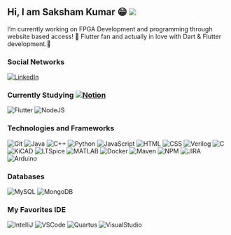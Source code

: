 
## Hi, I am Saksham Kumar 😁 ![](https://komarev.com/ghpvc/?username=samt12589&style=flat-square)

I’m currently working on FPGA Development and programming through website based access! 👀 
Flutter fan and actually in love with Dart & Flutter development.💞️ 

### Social Networks

[![LinkedIn](https://img.shields.io/badge/-LinkedIn-000?&logo=LinkedIn&logoColor=2867B2&color=0D1117&style=flat-square)](https://www.linkedin.com/in/saksham-kumar-sak12589)

### Currently Studying [![Notion](https://img.shields.io/badge/-See_on_my_Notion-000?&logo=Notion&color=0D1117&style=flat-square)](https://www.notion.com)

![Flutter](https://img.shields.io/badge/-Flutter-000?&logo=Flutter&logoColor=007396&color=0D1117&style=flat-square)
![NodeJS](https://img.shields.io/badge/-NodeJS-000?&logo=nodedotjs&logoColor=#5FA04E&color=0D1117&style=flat-square) 

### Technologies and Frameworks

![Git](https://img.shields.io/badge/-Git-000?&logo=Git&color=0D1117&style=flat-square)
![Java](https://img.shields.io/badge/-Java-000?&logo=openjdk&logoColor=FF0000&color=0D1117&style=flat-square)
![C++](https://img.shields.io/badge/-C++-000?&logo=cplusplus&logoColor=00599C&color=0D1117&style=flat-square)
![Python](https://img.shields.io/badge/-Python-000?&logo=python&color=0D1117&style=flat-square)
![JavaScript](https://img.shields.io/badge/-JavaScript-000?&logo=JavaScript&color=0D1117&style=flat-square)
![HTML](https://img.shields.io/badge/-HTML-000?&logo=html5&color=0D1117&style=flat-square)
![CSS](https://img.shields.io/badge/-JavaScript-000?&logo=JavaScript&color=0D1117&style=flat-square)
![Verilog](https://img.shields.io/badge/System%20Verilog-1b2fc2)
![C](https://img.shields.io/badge/-Embedded%20Code-000?&logo=c&logoColor=00599C&color=0D1117&style=flat-square)
![KiCAD](https://img.shields.io/badge/-KiCAD-000?&logo=kicad&color=0D1117&style=flat-square&logosize=auto)
![LTSpice](https://img.shields.io/badge/-LTSpice-000?&logo=ltspice&logoColor=900028&color=0D1117&style=flat-square)
![MATLAB](https://img.shields.io/badge/MATLAB-1b7ac2)
![Docker](https://img.shields.io/badge/-Docker-000?&logo=Docker&color=0D1117&style=flat-square)
![Maven](https://img.shields.io/badge/-Maven-000?&logo=Apache-Maven&color=0D1117&style=flat-square)
![NPM](https://img.shields.io/badge/-NPM-000?&logo=NPM&color=0D1117&style=flat-square)
![JIRA](https://img.shields.io/badge/-JIRA-000?&logo=jira&logoColor=0052CC&color=0D1117&style=flat-square)
![Arduino](https://img.shields.io/badge/-Arduino-000?&logo=arduino&logoColor=00878F&color=0D1117&style=flat-square)

### Databases 
![MySQL](https://img.shields.io/badge/-MySQL-000?&logo=MySQL&color=0D1117&style=flat-square)
![MongoDB](https://img.shields.io/badge/-MongoDB-000?&logo=MongoDB&color=0D1117&style=flat-square)

### My Favorites IDE

![IntelliJ](https://img.shields.io/badge/-IntelliJ-000?&logo=Intellij-idea&color=0D1117&style=flat-square)
![VSCode](https://img.shields.io/badge/-VSCode-000?&logo=Visual-Studio-Code&logoColor=2261C7&color=0D1117&style=flat-square)
![Quartus](https://img.shields.io/badge/Quartus%20Prime-08ecfc)
![VisualStudio](https://img.shields.io/badge/Visual%20Studio-be4dfa)
